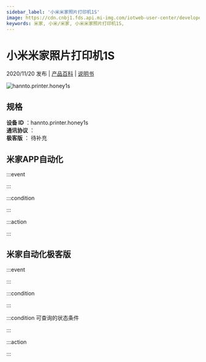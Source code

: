 ```yaml
---
sidebar_label: '小米米家照片打印机1S'
image: https://cdn.cnbj1.fds.api.mi-img.com/iotweb-user-center/developer_1679047767600OyKCFGAH.png?GalaxyAccessKeyId=AKVGLQWBOVIRQ3XLEW&Expires=9223372036854775807&Signature=vt5ejsen8+3Vaoe2orDUETv1lvA=
keywords: 米家, 小米/米家, 小米米家照片打印机1S, 
---
```

# 小米米家照片打印机1S

2020/11/20 发布 | [产品百科](https://home.mi.com/webapp/content/baike/product/index.html?model=hannto.printer.honey1s/) | [说明书](https://home.mi.com/views/introduction.html?model=hannto.printer.honey1s&region=cn)

![hannto.printer.honey1s](https://cdn.cnbj1.fds.api.mi-img.com/iotweb-user-center/developer_1679047767600OyKCFGAH.png?GalaxyAccessKeyId=AKVGLQWBOVIRQ3XLEW&Expires=9223372036854775807&Signature=vt5ejsen8+3Vaoe2orDUETv1lvA=)

## 规格  
> 
**设备 ID** ：hannto.printer.honey1s  
**通讯协议** ：  
**极客版**  ： 待补充 


## 米家APP自动化  

:::event  

:::

:::condition  

:::

:::action   

:::

## 米家自动化极客版  

:::event  

:::

:::condition  

:::

:::condition 可查询的状态条件  

:::

:::action  

:::

        
